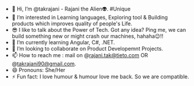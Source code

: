 - 👋 Hi, I’m @takrajani - Rajani the Alien👽. #Unique
- 👀 I’m interested in Learning languages, Exploring tool & Building products which improves quality of people's Life.
- 😎 I like to talk about the Power of Tech. Got any idea? Ping me, we can build something new or might crash our machines, hahaha😉!! 
- 🌱 I’m currently learning Angular, C#, .NET.
- 💞️ I’m looking to collaborate on Product Developemnt Projects.
- 📫 How to reach me : mail on @rajani.tak@tieto.com OR @takrajani90@gmail.com.
- 😄 Pronouns: She/Her
- ⚡ Fun fact: I love humour & humour love me back. So we are compatible.

<!---
takrajani/takrajani is a ✨ special ✨ repository because its `README.md` (this file) appears on your GitHub profile.
You can click the Preview link to take a look at your changes.
--->
